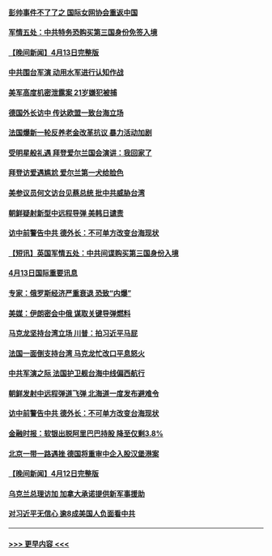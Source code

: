 #### [彭帅事件不了了之 国际女网协会重返中国](../pages/prog202/a103690496.md?t=04141543) 
#### [军情五处：中共特务恐购买第三国身份免签入境](../pages/prog202/a103690433.md?t=04141543) 
#### [【晚间新闻】4月13日完整版](../pages/prog202/a103690436.md?t=04141543) 
#### [中共围台军演 动用水军进行认知作战](../pages/prog202/a103690423.md?t=04141543) 
#### [美军高度机密泄露案 21岁嫌犯被捕](../pages/prog202/a103690362.md?t=04141543) 
#### [德国外长访中 传达欧盟一致台海立场](../pages/prog202/a103690327.md?t=04141543) 
#### [法国爆新一轮反养老金改革抗议 暴力活动加剧](../pages/prog202/a103690325.md?t=04141543) 
#### [受明星般礼遇 拜登爱尔兰国会演讲：我回家了](../pages/prog202/a103690321.md?t=04141543) 
#### [拜登访爱遇尴尬 爱尔兰第一犬给脸色](../pages/prog202/a103690322.md?t=04141543) 
#### [美参议员何文访台见蔡总统 批中共威胁台湾](../pages/prog202/a103690168.md?t=04141543) 
#### [朝鲜疑射新型中远程导弹 美韩日谴责](../pages/prog202/a103690169.md?t=04141543) 
#### [访中前警告中共 德外长：不可单方改变台海现状](../pages/prog202/a103690166.md?t=04141543) 
#### [【短讯】英国军情五处：中共间谍购买第三国身份入境](../pages/prog202/a103690165.md?t=04141543) 
#### [4月13日国际重要讯息](../pages/prog202/a103689898.md?t=04141543) 
#### [专家：俄罗斯经济严重衰退 恐致“内爆”](../pages/prog202/a103689914.md?t=04141543) 
#### [美媒：伊朗密会中俄 谋取关键导弹燃料](../pages/prog202/a103689863.md?t=04141543) 
#### [马克龙坚持台湾立场 川普：拍习近平马屁](../pages/prog202/a103689910.md?t=04141543) 
#### [法国一面倒支持台湾 马克龙忙改口平息怒火](../pages/prog202/a103689872.md?t=04141543) 
#### [中共军演之际 法国护卫舰台海中线偏西航行](../pages/prog202/a103689790.md?t=04141543) 
#### [朝鲜发射中远程弹道飞弹 北海道一度发布避难令](../pages/prog202/a103689772.md?t=04141543) 
#### [访中前警告中共 德外长：不可单方改变台海现状](../pages/prog202/a103689769.md?t=04141543) 
#### [金融时报：软银出脱阿里巴巴持股 降至仅剩3.8%](../pages/prog202/a103689760.md?t=04141543) 
#### [北京一带一路遇挫 德国将重审中企入股汉堡港案](../pages/prog202/a103689740.md?t=04141543) 
#### [【晚间新闻】4月12日完整版](../pages/prog202/a103689616.md?t=04141543) 
#### [乌克兰总理访加 加拿大承诺提供新军事援助](../pages/prog202/a103689627.md?t=04141543) 
#### [对习近平无信心 逾8成美国人负面看中共](../pages/prog202/a103689617.md?t=04141543) 

----
#### [ >>> 更早内容 <<< ](../indexes/prog202-earlier.md)
